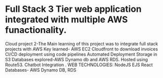 # Full Stack 3 Tier web application integrated with multiple AWS funactionality.
Cloud project 2-The Main learning of this project was to integrate full stack projects with AWS
Key learned-
AWS EC2
Cloudfront to download invoices
CI/CD deployment using code pipelines 
Automated Deployment 
Storage in S3
Databases explored-AWS Dynamo db and AWS RDS.
Hosted using Route53.
Chatbot Integration .
 WEB TECHNOLOGIES:
 NodeJS
 EJS
 React
 Databases- AWS Dynamo DB, RDS
 
 
 




